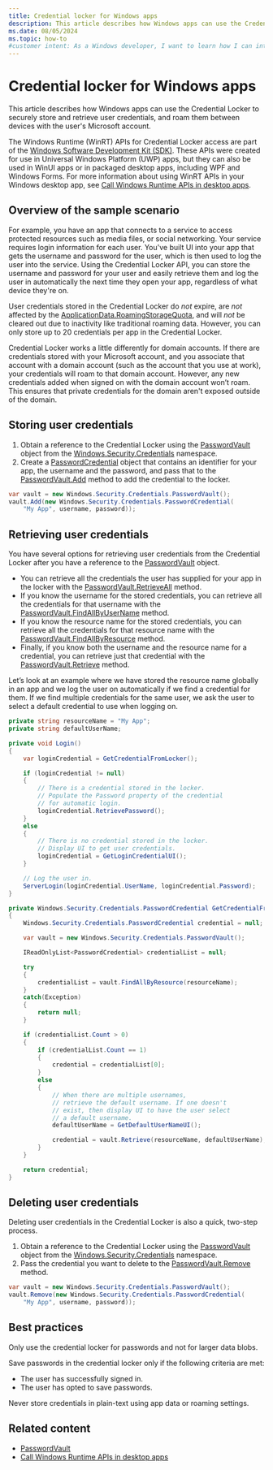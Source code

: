```yaml
---
title: Credential locker for Windows apps
description: This article describes how Windows apps can use the Credential Locker to securely store and retrieve user credentials.
ms.date: 08/05/2024
ms.topic: how-to
#customer intent: As a Windows developer, I want to learn how I can integrate the Credential Locker APIs into my native apps to store and retrieve user credentials.
---
```


# Credential locker for Windows apps

This article describes how Windows apps can use the Credential Locker to securely store and retrieve user credentials, and roam them between devices with the user's Microsoft account.

The Windows Runtime (WinRT) APIs for Credential Locker access are part of the [Windows Software Development Kit (SDK)](https://developer.microsoft.com/windows/downloads/windows-sdk/). These APIs were created for use in Universal Windows Platform (UWP) apps, but they can also be used in WinUI apps or in packaged desktop apps, including WPF and Windows Forms. For more information about using WinRT APIs in your Windows desktop app, see [Call Windows Runtime APIs in desktop apps](/windows/apps/desktop/modernize/desktop-to-uwp-enhance).

## Overview of the sample scenario

For example, you have an app that connects to a service to access protected resources such as media files, or social networking. Your service requires login information for each user. You've built UI into your app that gets the username and password for the user, which is then used to log the user into the service. Using the Credential Locker API, you can store the username and password for your user and easily retrieve them and log the user in automatically the next time they open your app, regardless of what device they're on.

User credentials stored in the Credential Locker do *not* expire, are *not* affected by the [ApplicationData.RoamingStorageQuota](/uwp/api/windows.storage.applicationdata.roamingstoragequota), and will *not* be cleared out due to inactivity like traditional roaming data. However, you can only store up to 20 credentials per app in the Credential Locker.

Credential Locker works a little differently for domain accounts. If there are credentials stored with your Microsoft account, and you associate that account with a domain account (such as the account that you use at work), your credentials will roam to that domain account. However, any new credentials added when signed on with the domain account won’t roam. This ensures that private credentials for the domain aren't exposed outside of the domain.

## Storing user credentials

1. Obtain a reference to the Credential Locker using the [PasswordVault](/uwp/api/Windows.Security.Credentials.PasswordVault) object from the [Windows.Security.Credentials](/uwp/api/Windows.Security.Credentials) namespace.
1. Create a [PasswordCredential](/uwp/api/Windows.Security.Credentials.PasswordCredential) object that contains an identifier for your app, the username and the password, and pass that to the [PasswordVault.Add](/uwp/api/windows.security.credentials.passwordvault.add) method to add the credential to the locker.

```cs
var vault = new Windows.Security.Credentials.PasswordVault();
vault.Add(new Windows.Security.Credentials.PasswordCredential(
    "My App", username, password));
```

## Retrieving user credentials

You have several options for retrieving user credentials from the Credential Locker after you have a reference to the [PasswordVault](/uwp/api/Windows.Security.Credentials.PasswordVault) object.

- You can retrieve all the credentials the user has supplied for your app in the locker with the [PasswordVault.RetrieveAll](/uwp/api/windows.security.credentials.passwordvault.retrieveall) method.
- If you know the username for the stored credentials, you can retrieve all the credentials for that username with the [PasswordVault.FindAllByUserName](/uwp/api/windows.security.credentials.passwordvault.findallbyusername) method.
- If you know the resource name for the stored credentials, you can retrieve all the credentials for that resource name with the [PasswordVault.FindAllByResource](/uwp/api/windows.security.credentials.passwordvault.findallbyresource) method.
- Finally, if you know both the username and the resource name for a credential, you can retrieve just that credential with the [PasswordVault.Retrieve](/uwp/api/windows.security.credentials.passwordvault.retrieve) method.

Let’s look at an example where we have stored the resource name globally in an app and we log the user on automatically if we find a credential for them. If we find multiple credentials for the same user, we ask the user to select a default credential to use when logging on.

```cs
private string resourceName = "My App";
private string defaultUserName;

private void Login()
{
    var loginCredential = GetCredentialFromLocker();

    if (loginCredential != null)
    {
        // There is a credential stored in the locker.
        // Populate the Password property of the credential
        // for automatic login.
        loginCredential.RetrievePassword();
    }
    else
    {
        // There is no credential stored in the locker.
        // Display UI to get user credentials.
        loginCredential = GetLoginCredentialUI();
    }

    // Log the user in.
    ServerLogin(loginCredential.UserName, loginCredential.Password);
}

private Windows.Security.Credentials.PasswordCredential GetCredentialFromLocker()
{
    Windows.Security.Credentials.PasswordCredential credential = null;

    var vault = new Windows.Security.Credentials.PasswordVault();

    IReadOnlyList<PasswordCredential> credentialList = null;

    try
    {
        credentialList = vault.FindAllByResource(resourceName);
    }
    catch(Exception)
    {
        return null;
    }

    if (credentialList.Count > 0)
    {
        if (credentialList.Count == 1)
        {
            credential = credentialList[0];
        }
        else
        {
            // When there are multiple usernames,
            // retrieve the default username. If one doesn't
            // exist, then display UI to have the user select
            // a default username.
            defaultUserName = GetDefaultUserNameUI();

            credential = vault.Retrieve(resourceName, defaultUserName);
        }
    }

    return credential;
}
```

## Deleting user credentials

Deleting user credentials in the Credential Locker is also a quick, two-step process.

1. Obtain a reference to the Credential Locker using the [PasswordVault](/uwp/api/Windows.Security.Credentials.PasswordVault) object from the [Windows.Security.Credentials](/uwp/api/Windows.Security.Credentials) namespace.
1. Pass the credential you want to delete to the [PasswordVault.Remove](/uwp/api/windows.security.credentials.passwordvault.remove) method.

```cs
var vault = new Windows.Security.Credentials.PasswordVault();
vault.Remove(new Windows.Security.Credentials.PasswordCredential(
    "My App", username, password));
```

## Best practices

Only use the credential locker for passwords and not for larger data blobs.

Save passwords in the credential locker only if the following criteria are met:

- The user has successfully signed in.
- The user has opted to save passwords.

Never store credentials in plain-text using app data or roaming settings.

## Related content

- [PasswordVault](/uwp/api/Windows.Security.Credentials.PasswordVault)
- [Call Windows Runtime APIs in desktop apps](/windows/apps/desktop/modernize/desktop-to-uwp-enhance)
